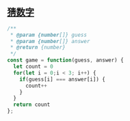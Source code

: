 ## [猜数字](https://leetcode-cn.com/problems/guess-numbers/)

```js
/**
 * @param {number[]} guess
 * @param {number[]} answer
 * @return {number}
 */
const game = function(guess, answer) {
  let count = 0
  for(let i = 0;i < 3; i++) {
    if(guess[i] === answer[i]) {
      count++
    }
  }
  return count
};
```